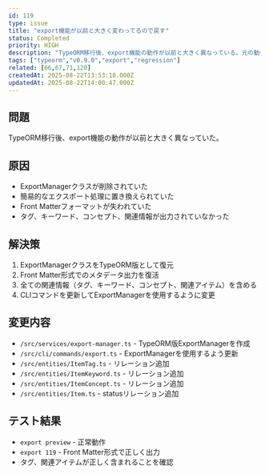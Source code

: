 ```yaml
---
id: 119
type: issue
title: "export機能が以前と大きく変わってるので戻す"
status: Completed
priority: HIGH
description: "TypeORM移行後、export機能の動作が以前と大きく異なっている。元の動作に戻す必要がある。"
tags: ["typeorm","v0.9.0","export","regression"]
related: [66,67,71,120]
createdAt: 2025-08-22T13:53:18.000Z
updatedAt: 2025-08-22T14:00:47.000Z
---
```


## 問題
TypeORM移行後、export機能の動作が以前と大きく異なっていた。

## 原因
- ExportManagerクラスが削除されていた
- 簡易的なエクスポート処理に置き換えられていた
- Front Matterフォーマットが失われていた
- タグ、キーワード、コンセプト、関連情報が出力されていなかった

## 解決策
1. ExportManagerクラスをTypeORM版として復元
2. Front Matter形式でのメタデータ出力を復活
3. 全ての関連情報（タグ、キーワード、コンセプト、関連アイテム）を含める
4. CLIコマンドを更新してExportManagerを使用するように変更

## 変更内容
- `/src/services/export-manager.ts` - TypeORM版ExportManagerを作成
- `/src/cli/commands/export.ts` - ExportManagerを使用するよう更新
- `/src/entities/ItemTag.ts` - リレーション追加
- `/src/entities/ItemKeyword.ts` - リレーション追加  
- `/src/entities/ItemConcept.ts` - リレーション追加
- `/src/entities/Item.ts` - statusリレーション追加

## テスト結果
- `export preview` - 正常動作
- `export 119` - Front Matter形式で正しく出力
- タグ、関連アイテムが正しく含まれることを確認